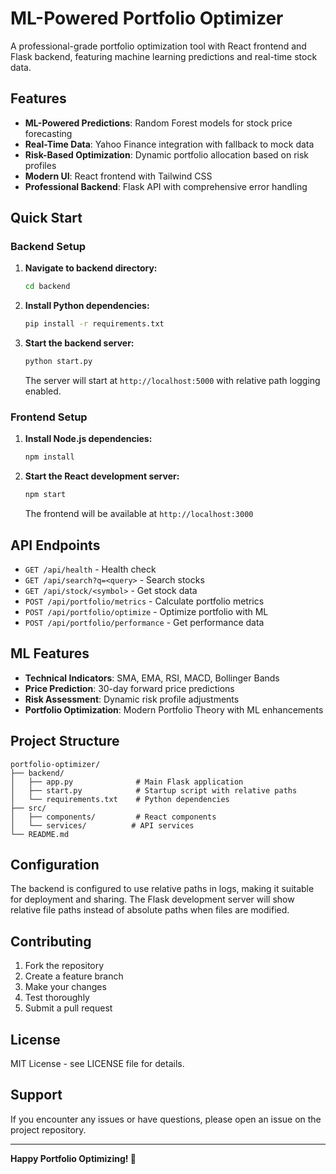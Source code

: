 # ML-Powered Portfolio Optimizer

A professional-grade portfolio optimization tool with React frontend and Flask backend, featuring machine learning predictions and real-time stock data.

## Features

- **ML-Powered Predictions**: Random Forest models for stock price forecasting
- **Real-Time Data**: Yahoo Finance integration with fallback to mock data
- **Risk-Based Optimization**: Dynamic portfolio allocation based on risk profiles
- **Modern UI**: React frontend with Tailwind CSS
- **Professional Backend**: Flask API with comprehensive error handling

## Quick Start

### Backend Setup

1. **Navigate to backend directory:**
   ```bash
   cd backend
   ```

2. **Install Python dependencies:**
   ```bash
   pip install -r requirements.txt
   ```

3. **Start the backend server:**
   ```bash
   python start.py
   ```
   
   The server will start at `http://localhost:5000` with relative path logging enabled.

### Frontend Setup

1. **Install Node.js dependencies:**
   ```bash
   npm install
   ```

2. **Start the React development server:**
   ```bash
   npm start
   ```
   
   The frontend will be available at `http://localhost:3000`

## API Endpoints

- `GET /api/health` - Health check
- `GET /api/search?q=<query>` - Search stocks
- `GET /api/stock/<symbol>` - Get stock data
- `POST /api/portfolio/metrics` - Calculate portfolio metrics
- `POST /api/portfolio/optimize` - Optimize portfolio with ML
- `POST /api/portfolio/performance` - Get performance data

## ML Features

- **Technical Indicators**: SMA, EMA, RSI, MACD, Bollinger Bands
- **Price Prediction**: 30-day forward price predictions
- **Risk Assessment**: Dynamic risk profile adjustments
- **Portfolio Optimization**: Modern Portfolio Theory with ML enhancements

## Project Structure

```
portfolio-optimizer/
├── backend/
│   ├── app.py              # Main Flask application
│   ├── start.py            # Startup script with relative paths
│   └── requirements.txt    # Python dependencies
├── src/
│   ├── components/         # React components
│   └── services/          # API services
└── README.md
```

## Configuration

The backend is configured to use relative paths in logs, making it suitable for deployment and sharing. The Flask development server will show relative file paths instead of absolute paths when files are modified.

## Contributing

1. Fork the repository
2. Create a feature branch
3. Make your changes
4. Test thoroughly
5. Submit a pull request

## License

MIT License - see LICENSE file for details.

## Support

If you encounter any issues or have questions, please open an issue on the project repository.

---

**Happy Portfolio Optimizing! 🚀** 
